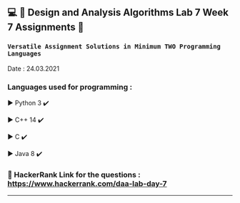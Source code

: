 ## :computer: :diamond_shape_with_a_dot_inside:  Design and Analysis Algorithms Lab 7  Week 7  Assignments :diamond_shape_with_a_dot_inside:

### ```Versatile Assignment Solutions in Minimum TWO Programming Languages```
Date : 24.03.2021

### Languages used for programming :
   :arrow_forward: Python 3 :heavy_check_mark:
   
   :arrow_forward: C++ 14 :heavy_check_mark:
   
   :arrow_forward: C :heavy_check_mark:
   
   :arrow_forward: Java 8 :heavy_check_mark:
   
   


### :link: HackerRank Link for the questions : https://www.hackerrank.com/daa-lab-day-7

********************************************************

